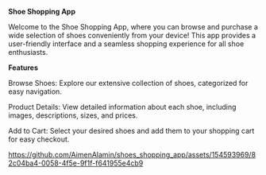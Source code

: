 **Shoe Shopping App**

Welcome to the Shoe Shopping App, where you can browse and purchase a wide selection of shoes conveniently from your device! This app provides a user-friendly interface and a seamless shopping experience for all shoe enthusiasts.

**Features**

Browse Shoes: Explore our extensive collection of shoes, categorized for easy navigation.

Product Details: View detailed information about each shoe, including images, descriptions, sizes, and prices.

Add to Cart: Select your desired shoes and add them to your shopping cart for easy checkout.



https://github.com/AimenAlamin/shoes_shopping_app/assets/154593969/82c04ba4-0058-4f5e-9f1f-f641955e4cb9

